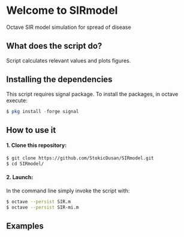 # Welcome to SIRmodel
Octave SIR model simulation for spread of disease

## What does the script do?
Script calculates relevant values and plots figures.

## Installing the dependencies
This script requires signal package. To install the packages, in octave execute:
```octave
$ pkg install -forge signal
```
## How to use it
#### 1. Clone this repository:
```bash
$ git clone https://github.com/StokicDusan/SIRmodel.git
$ cd SIRmodel/
```
#### 2. Launch:
In the command line simply invoke the script with:
```bash
$ octave --persist SIR.m
$ octave --persist SIR-mi.m
```

## Examples